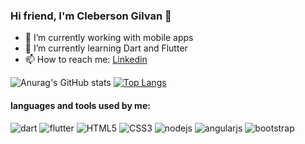 ### Hi friend, I'm Cleberson Gilvan 👋



- 📱 I’m currently working with mobile apps 
- 🌱 I’m currently learning Dart and Flutter
- 📫 How to reach me: [Linkedin](linkedin.com/in/cleberson-gilvan-2b9a63ba)


<!-- <img img height="170" align="center" style="border-radius: 2px" alt="GIF" src="https://github-readme-stats.sabesansathananthan.vercel.app/api?username=cleber4&show_icons=true&hide_border=true&count_private=true&theme=tokyonight" ></img>
<img img height="170" align="center" style="border-radius: 5px" alt="GIF" src="https://github-readme-stats.sabesansathananthan.vercel.app/api/top-langs/?username=cleber4&layout=compact&theme=tokyonight" /> -->
![Anurag's GitHub stats](https://github-readme-stats.vercel.app/api?username=cleber4&show_icons=true&hide_border=true&count_private=true&&card_width=300&theme=tokyonight)
[![Top Langs](https://github-readme-stats.vercel.app/api/top-langs/?username=cleber4&layout=compact&theme=tokyonight)](https://github.com/cleber4/github-readme-stats)

#### languages and tools used by me:

![dart](https://img.shields.io/badge/dart-%230175C2.svg?&style=for-the-badge&logo=dart&logoColor=white)
![flutter](https://img.shields.io/badge/Flutter%20-%2302569B.svg?&style=for-the-badge&logo=Flutter&logoColor=white)
![HTML5](https://img.shields.io/badge/html5%20-%23E34F26.svg?&style=for-the-badge&logo=html5&logoColor=white)
![CSS3](https://img.shields.io/badge/css3%20-%231572B6.svg?&style=for-the-badge&logo=css3&logoColor=white)
![nodejs](https://img.shields.io/badge/node.js%20-%2343853D.svg?&style=for-the-badge&logo=node.js&logoColor=white)
![angularjs](https://img.shields.io/badge/angular.js%20-%23E23237.svg?&style=for-the-badge&logo=angularjs&logoColor=white)
![bootstrap](https://img.shields.io/badge/bootstrap%20-%23563D7C.svg?&style=for-the-badge&logo=bootstrap&logoColor=white)




<!--
**Cleber4/Cleber4** is a ✨ _special_ ✨ repository because its `README.md` (this file) appears on your GitHub profile.

Here are some ideas to get you started:
- 👯 I’m looking to collaborate on ... 
- 🤔 I’m looking for help with ...
- 💬 Ask me about anything
- 😄 Pronouns: ...
- ⚡ Fun fact: ...
-->
